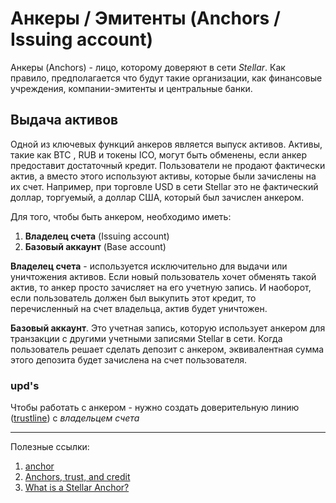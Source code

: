 # Анкеры / Эмитенты (Anchors / Issuing account)

Анкеры (Anchors) - лицо, которому доверяют в сети _Stellar_. Как правило, предполагается что будут такие организации, 
как финансовые учреждения, компании-эмитенты и центральные банки. 

## Выдача активов
Одной из ключевых функций анкеров является выпуск активов. Активы, такие как BTC , RUB и токены ICO, могут быть обменены,
если анкер предоставит достаточный кредит. Пользователи не продают фактически актив, а вместо этого используют активы, 
которые были зачислены на их счет. Например, при торговле USD в сети Stellar это не фактический доллар, торгуемый, 
а доллар США, который был зачислен анкером.

Для того, чтобы быть анкером, необходимо иметь:

1. **Владелец счета** (Issuing account)
1. **Базовый аккаунт** (Base account)

**Владелец счета** - используется исключительно для выдачи или уничтожения активов. 
Если новый пользователь хочет обменять такой актив, то анкер просто зачисляет на его учетную запись. И наоборот, 
если пользователь должен был выкупить этот кредит, то перечисленный на счет владельца, актив будет уничтожен.

**Базовый аккаунт**. Это учетная запись, которую использует анкером для транзакции с другими учетными записями Stellar 
в сети. Когда пользователь решает сделать депозит с анкером, эквивалентная сумма этого депозита будет зачислена на счет пользователя.

### upd's
Чтобы работать с анкером - нужно создать доверительную линию ([trustline](https://www.stellar.org/developers/guides/concepts/assets.html#trustlines))
c _владельцем счета_

<hr>
Полезные ссылки:

1. [anchor](https://www.stellar.org/developers/guides/anchor/)
1. [Anchors, trust, and credit](https://www.stellar.org/how-it-works/stellar-basics/explainers/#Anchors_trust_and_credit)
1. [What is a Stellar Anchor?](https://www.mycryptopedia.com/what-is-a-stellar-anchor/)
